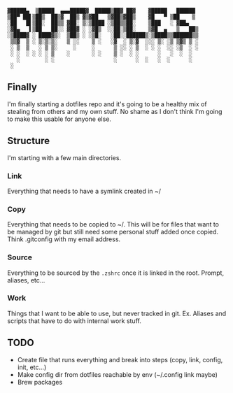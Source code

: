 ```
▓█████▄  ▒█████  ▄▄▄█████▓  █████▒██▓ ██▓    ▓█████   ██████ 
▒██▀ ██▌▒██▒  ██▒▓  ██▒ ▓▒▓██   ▒▓██▒▓██▒    ▓█   ▀ ▒██    ▒ 
░██   █▌▒██░  ██▒▒ ▓██░ ▒░▒████ ░▒██▒▒██░    ▒███   ░ ▓██▄   
░▓█▄   ▌▒██   ██░░ ▓██▓ ░ ░▓█▒  ░░██░▒██░    ▒▓█  ▄   ▒   ██▒
░▒████▓ ░ ████▓▒░  ▒██▒ ░ ░▒█░   ░██░░██████▒░▒████▒▒██████▒▒
 ▒▒▓  ▒ ░ ▒░▒░▒░   ▒ ░░    ▒ ░   ░▓  ░ ▒░▓  ░░░ ▒░ ░▒ ▒▓▒ ▒ ░
 ░ ▒  ▒   ░ ▒ ▒░     ░     ░      ▒ ░░ ░ ▒  ░ ░ ░  ░░ ░▒  ░ ░
 ░ ░  ░ ░ ░ ░ ▒    ░       ░ ░    ▒ ░  ░ ░      ░   ░  ░  ░  
   ░        ░ ░                   ░      ░  ░   ░  ░      ░  
 ░                                                           

```

## Finally
I'm finally starting a dotfiles repo and it's going to be a healthy mix of stealing from others and my own stuff. No shame as I don't think I'm going to make this usable for anyone else.

## Structure
I'm starting with a few main directories.
### Link
Everything that needs to have a symlink created in ~/
### Copy
Everything that needs to be copied to ~/. This will be for files that want to be managed by git but still need some personal stuff added once copied. Think .gitconfig with my email address. 
### Source
Everything to be sourced by the `.zshrc` once it is linked in the root. Prompt, aliases, etc...
### Work
Things that I want to be able to use, but never tracked in git. Ex. Aliases and scripts that have to do with internal work stuff.
## TODO
- Create file that runs everything and break into steps (copy, link, config, init, etc...)
- Make config dir from dotfiles reachable by env (~/.config link maybe)
- Brew packages
